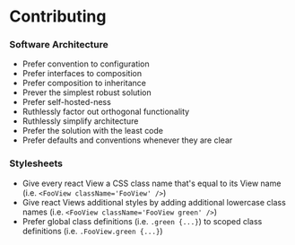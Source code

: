 # Contributing

### Software Architecture

* Prefer convention to configuration
* Prefer interfaces to composition
* Prefer composition to inheritance
* Prever the simplest robust solution
* Prefer self-hosted-ness
* Ruthlessly factor out orthogonal functionality
* Ruthlessly simplify architecture
* Prefer the solution with the least code
* Prefer defaults and conventions whenever they are clear

### Stylesheets

 * Give every react View a CSS class name that's equal to its View name (i.e. `<FooView className='FooView' />`)
 * Give react Views additional styles by adding additional lowercase class names (i.e. `<FooView className='FooView green' />`)
 * Prefer global class definitions (i.e. `.green {...}`) to scoped class definitions (i.e. `.FooView.green {...}`)
